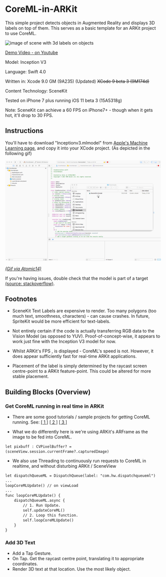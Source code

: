 # CoreML-in-ARKit
This simple project detects objects in Augmented Reality and displays 3D labels on top of them. This serves as a basic template for an ARKit project to use CoreML.

![image of scene with 3d labels on objects](post-media/giphy.gif)

[Demo Video - on Youtube](https://www.youtube.com/watch?v=RjIbiAC8cBk)

Model: Inception V3

Language: Swift 4.0

Written in: Xcode 9.0 GM (9A235) (Updated) ~~XCode 9 beta 3 (9M174d)~~

Content Technology: SceneKit

Tested on iPhone 7 plus running iOS 11 beta 3 (15A5318g)

Note: SceneKit can achieve a 60 FPS on iPhone7+ - though when it gets hot, it'll drop to 30 FPS.

## Instructions

You'll have to download "Inceptionv3.mlmodel" from [Apple's Machine Learning page](https://developer.apple.com/machine-learning/), and copy it into your XCode project. (As depicted in the following gif)

![Gif to show dragging and dropping of model into XCode](post-media/AddingMLModel.gif)

[_(Gif via Atomic14)_](https://github.com/atomic14/VisionCoreMLSample)

If you're having issues, double check that the model is part of a target [(source: stackoverflow)](https://stackoverflow.com/questions/45884085/model-is-not-part-of-any-target-add-the-model-to-a-target-to-enable-generation).

## Footnotes

- SceneKit Text Labels are expensive to render. Too many polygons (too much text, smoothness, characters) - can cause crashes. In future, SpriteKit would be more efficient for text-labels.

- Not entirely certain if the code is actually transferring RGB data to the Vision Model (as opposed to YUV). Proof-of-concept-wise, it appears to work just fine with the Inception V3 model for now.

- Whilst ARKit's FPS , is displayed - CoreML's speed is not. However, it does appear sufficiently fast for real-time ARKit applications.

- Placement of the label is simply determined by the raycast screen centre-point to a ARKit feature-point. This could be altered for more stable placement.

## Building Blocks (Overview)

### Get CoreML running in real time in ARKit

- There are some good tutorials / sample projects for getting CoreML running. See: [[ 1 ]](https://github.com/atomic14/VisionCoreMLSample) [[ 2 ]](https://github.com/yulingtianxia/Core-ML-Sample) [[ 3 ]](http://www.stringcode.co.uk/mlcamera/)

- What we do differently here is we're using ARKit's ARFrame as the image to be fed into CoreML.

```
let pixbuff : CVPixelBuffer? = (sceneView.session.currentFrame?.capturedImage)
```

- We also use Threading to continuously run requests to CoreML in realtime, and without disturbing ARKit / SceneView

```
let dispatchQueueML = DispatchQueue(label: "com.hw.dispatchqueueml")
...
loopCoreMLUpdate() // on viewLoad
...
func loopCoreMLUpdate() {
    dispatchQueueML.async {
        // 1. Run Update.
        self.updateCoreML()
        // 2. Loop this function.
        self.loopCoreMLUpdate()
    }
}
```

### Add 3D Text

- Add a Tap Gesture.
- On Tap. Get the raycast centre point, translating it to appropriate coordinates.
- Render 3D text at that location. Use the most likely object.
